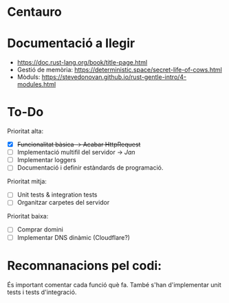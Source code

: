 # Centauro

# Documentació a llegir
- https://doc.rust-lang.org/book/title-page.html
- Gestió de memòria: https://deterministic.space/secret-life-of-cows.html
- Mòduls: https://stevedonovan.github.io/rust-gentle-intro/4-modules.html

# To-Do

Prioritat alta:
- [x] ~~Funcionalitat bàsica -> Acabar HttpRequest~~
- [ ] Implementació multifil del servidor -> *Jan*
- [ ] Implementar loggers
- [ ] Documentació i definir estàndards de programació.

Prioritat mitja:
- [ ] Unit tests & integration tests
- [ ] Organitzar carpetes del servidor

Prioritat baixa:
- [ ] Comprar domini
- [ ] Implementar DNS dinàmic (Cloudflare?)

# Recomnanacions pel codi:
És important comentar cada funció què fa. També s'han d'implementar unit tests i tests d'integració.